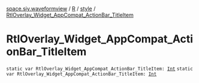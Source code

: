 [space.siy.waveformview](../../index.md) / [R](../index.md) / [style](index.md) / [RtlOverlay_Widget_AppCompat_ActionBar_TitleItem](./-rtl-overlay_-widget_-app-compat_-action-bar_-title-item.md)

# RtlOverlay_Widget_AppCompat_ActionBar_TitleItem

`static var RtlOverlay_Widget_AppCompat_ActionBar_TitleItem: `[`Int`](https://kotlinlang.org/api/latest/jvm/stdlib/kotlin/-int/index.html)
`static var RtlOverlay_Widget_AppCompat_ActionBar_TitleItem: `[`Int`](https://kotlinlang.org/api/latest/jvm/stdlib/kotlin/-int/index.html)